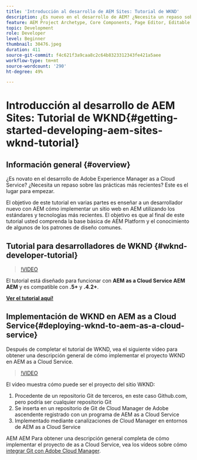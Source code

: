 ```yaml
---
title: 'Introducción al desarrollo de AEM Sites: Tutorial de WKND'
description: ¿Es nuevo en el desarrollo de AEM? ¿Necesita un repaso sobre las prácticas recomendadas? Este es el lugar para empezar. El objetivo de este tutorial en varias partes es enseñar a un desarrollador nuevo con AEM cómo implementar un sitio web en AEM utilizando los estándares y tecnologías más recientes.
feature: AEM Project Archetype, Core Components, Page Editor, Editable Templates
topic: Development
role: Developer
level: Beginner
thumbnail: 30476.jpeg
duration: 411
source-git-commit: f4c621f3a9caa8c2c64b8323312343fe421a5aee
workflow-type: tm+mt
source-wordcount: '290'
ht-degree: 49%

---
```



# Introducción al desarrollo de AEM Sites: Tutorial de WKND{#getting-started-developing-aem-sites-wknd-tutorial}

## Información general {#overview}

¿Es novato en el desarrollo de Adobe Experience Manager as a Cloud Service? ¿Necesita un repaso sobre las prácticas más recientes? Este es el lugar para empezar.

El objetivo de este tutorial en varias partes es enseñar a un desarrollador nuevo con AEM cómo implementar un sitio web en AEM utilizando los estándares y tecnologías más recientes. El objetivo es que al final de este tutorial usted comprenda la base básica de AEM Platform y el conocimiento de algunos de los patrones de diseño comunes.

## Tutorial para desarrolladores de WKND {#wknd-developer-tutorial}

>[!VIDEO](https://video.tv.adobe.com/v/30476?quality=12&learn=on)

El tutorial está diseñado para funcionar con **AEM as a Cloud Service AEM AEM** y es compatible con **.5+** y **.4.2+**.

**[Ver el tutorial aquí!](https://experienceleague.adobe.com/docs/experience-manager-learn/getting-started-wknd-tutorial-develop/overview.html?lang=es)**

## Implementación de WKND en AEM as a Cloud Service{#deploying-wknd-to-aem-as-a-cloud-service}

Después de completar el tutorial de WKND, vea el siguiente vídeo para obtener una descripción general de cómo implementar el proyecto WKND en AEM as a Cloud Service.

>[!VIDEO](https://video.tv.adobe.com/v/30191?quality=12&learn=on)

El vídeo muestra cómo puede ser el proyecto del sitio WKND:

1. Procedente de un repositorio Git de terceros, en este caso Github.com, pero podría ser cualquier repositorio Git
2. Se inserta en un repositorio de Git de Cloud Manager de Adobe ascendente registrado con un programa de AEM as a Cloud Service
3. Implementado mediante canalizaciones de Cloud Manager en entornos de AEM as a Cloud Service

AEM AEM Para obtener una descripción general completa de cómo implementar el proyecto de as a Cloud Service, vea los vídeos sobre cómo [integrar Git con Adobe Cloud Manager](https://docs.adobe.com/content/help/es-ES/experience-manager-cloud-manager/using/managing-code/setup-cloud-manager-git-integration.html).
